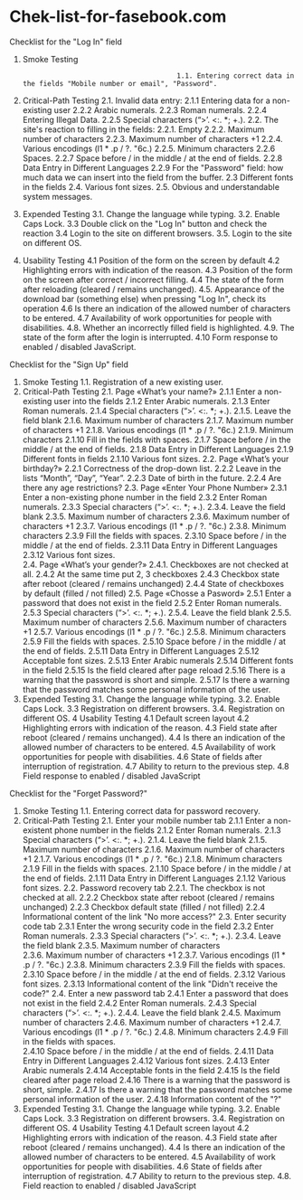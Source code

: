 # Chek-list-for-fasebook.com
Checklist for the "Log In" field
1. Smoke Testing
                                             
                                             
                                             1.1. Entering correct data in the fields "Mobile number or email", "Password".
2. Critical-Path Testing
2.1. Invalid data entry:
                 2.1.1 Entering data for a non-existing user
                 2.2.2 Arabic numerals.
                 2.2.3 Roman numerals.
                 2.2.4 Entering Illegal Data.
                 2.2.5 Special characters (“>’. <\:. *; +.).
2.2. The site's reaction to filling in the fields:
                 2.2.1. Empty
                 2.2.2. Maximum number of characters
                 2.2.3. Maximum number of characters +1
                 2.2.4. Various encodings (l1 * .p / ?. "6c.)
                 2.2.5. Minimum characters
                2.2.6 Spaces.
                2.2.7 Space before / in the middle / at the end of fields.
                2.2.8 Data Entry in Different Languages
                2.2.9 For the "Password" field: how much data we can insert into the field from the buffer.
2.3 Different fonts in the fields
2.4. Various font sizes.
2.5. Obvious and understandable system messages.
 3. Expended Testing
3.1. Change the language while typing.
3.2. Enable Caps Lock.
3.3 Double click on the "Log In" button and check the reaction
3.4 Login to the site on different browsers.
3.5. Login to the site on different OS.
4. Usability Testing
4.1 Position of the form on the screen by default
4.2 Highlighting errors with indication of the reason.
4.3 Position of the form on the screen after correct / incorrect filling.
4.4 The state of the form after reloading (cleared / remains unchanged).
4.5. Appearance of the download bar (something else) when pressing "Log In", check its operation
4.6 Is there an indication of the allowed number of characters to be entered.
4.7 Availability of work opportunities for people with disabilities.
4.8. Whether an incorrectly filled field is highlighted.
4.9. The state of the form after the login is interrupted.
4.10 Form response to enabled / disabled JavaScript.	

Checklist for the "Sign Up" field
1. Smoke Testing
1.1. Registration of a new existing user.
2. Critical-Path Testing
  2.1. Page  «What’s your name?» 
                 2.1.1 Enter a non-existing user into the fields
                 2.1.2 Enter Arabic numerals.
                 2.1.3 Enter Roman numerals.
                 2.1.4 Special characters (“>’. <\:. *; +.).
                 2.1.5. Leave the field blank
                 2.1.6. Maximum number of characters
                 2.1.7. Maximum number of characters +1
                 2.1.8. Various encodings (l1 * .p / ?. "6c.)
                 2.1.9. Minimum characters
                2.1.10 Fill in the fields with spaces.
                2.1.7 Space before / in the middle / at the end of fields.
                2.1.8 Data Entry in Different Languages
                2.1.9 Different fonts in fields
                2.1.10 Various font sizes.
2.2. Page  «What’s your birthday?» 
              2.2.1 Correctness of the drop-down list.
              2.2.2 Leave in the lists “Month”, “Day”, “Year”.
              2.2.3 Date of birth in the future.
              2.2.4 Are there any age restrictions?
2.3.  Page  «Enter Your Phone Number» 
                 2.3.1 Enter a non-existing phone number in the field
                 2.3.2 Enter Roman numerals.
                 2.3.3 Special characters (“>’. <\:. *; +.).
                 2.3.4. Leave the field blank
                 2.3.5. Maximum number of characters
                 2.3.6. Maximum number of characters +1
                 2.3.7. Various encodings (l1 * .p / ?. "6c.)
                 2.3.8. Minimum characters
                2.3.9 Fill the fields with spaces.
                2.3.10 Space before / in the middle / at the end of fields.
                2.3.11 Data Entry in Different Languages
                2.3.12 Various font sizes.         
2.4. Page «What’s your gender?»
               2.4.1. Checkboxes are not checked at all.
               2.4.2 At the same time put 2, 3 checkboxes
               2.4.3 Checkbox state after reboot (cleared / remains unchanged)
               2.4.4 State of checkboxes by default (filled / not filled)
2.5. Page «Chosse a Pasword»
                2.5.1 Enter a password that does not exist in the field
                 2.5.2 Enter Roman numerals.
                 2.5.3 Special characters (“>’. <\:. *; +.).
                 2.5.4. Leave the field blank
                 2.5.5. Maximum number of characters
                 2.5.6. Maximum number of characters +1
                 2.5.7. Various encodings (l1 * .p / ?. "6c.)
                2.5.8. Minimum characters
                2.5.9 Fill the fields with spaces.
                2.5.10 Space before / in the middle / at the end of fields.
                2.5.11 Data Entry in Different Languages
                2.5.12 Acceptable font sizes.
                2.5.13 Enter Arabic numerals
                2.5.14 Different fonts in the field
            2.5.15 Is the field cleared after page reload
           2.5.16 There is a warning that the password is short and simple.
           2.5.17 Is there a warning that the password matches some personal information of the user.
3. Expended Testing
3.1. Change the language while typing.
3.2. Enable Caps Lock.
3.3 Registration on different browsers.
3.4. Registration on different OS.
4 Usability Testing
4.1 Default screen layout
4.2 Highlighting errors with indication of the reason.
4.3 Field state after reboot (cleared / remains unchanged).
4.4 Is there an indication of the allowed number of characters to be entered.
4.5 Availability of work opportunities for people with disabilities.
4.6 State of fields after interruption of registration.
4.7 Ability to return to the previous step.
4.8 Field response to enabled / disabled JavaScript


Checklist for the "Forget Password?"
1. Smoke Testing
1.1. Entering correct data for password recovery.
2. Critical-Path Testing
  2.1. Enter your mobile number tab
                 2.1.1 Enter a non-existent phone number in the fields
                 2.1.2 Enter Roman numerals.
                 2.1.3 Special characters (“>’. <\:. *; +.).
                 2.1.4. Leave the field blank
                 2.1.5. Maximum number of characters
                 2.1.6. Maximum number of characters +1
                 2.1.7. Various encodings (l1 * .p / ?. "6c.)
                 2.1.8. Minimum characters
                2.1.9 Fill in the fields with spaces.
                2.1.10 Space before / in the middle / at the end of fields.
                2.1.11 Data Entry in Different Languages
                2.1.12 Various font sizes.
2.2. Password recovery tab
               2.2.1. The checkbox is not checked at all.
               2.2.2 Checkbox state after reboot (cleared / remains unchanged)
               2.2.3 Checkbox default state (filled / not filled)
               2.2.4 Informational content of the link "No more access?"
2.3. Enter security code tab
                 2.3.1 Enter the wrong security code in the field
                 2.3.2 Enter Roman numerals.
                 2.3.3 Special characters (“>’. <\:. *; +.).
                 2.3.4. Leave the field blank
                 2.3.5. Maximum number of characters                 
                2.3.6. Maximum number of characters +1
                 2.3.7. Various encodings (l1 * .p / ?. "6c.)
                 2.3.8. Minimum characters
                2.3.9 Fill the fields with spaces.
                2.3.10 Space before / in the middle / at the end of fields.
                2.3.12 Various font sizes.
                 2.3.13 Informational content of the link "Didn't receive the code?"
2.4. Enter a new password tab
                 2.4.1 Enter a password that does not exist in the field
                 2.4.2 Enter Roman numerals.
                 2.4.3 Special characters (“>’. <\:. *; +.).
                 2.4.4. Leave the field blank
                 2.4.5. Maximum number of characters
                 2.4.6. Maximum number of characters +1
                 2.4.7. Various encodings (l1 * .p / ?. "6c.)
                2.4.8. Minimum characters
               2.4.9 Fill in the fields with spaces.                
                2.4.10 Space before / in the middle / at the end of fields.
                2.4.11 Data Entry in Different Languages
                2.4.12 Various font sizes.
                2.4.13 Enter Arabic numerals
                2.4.14 Acceptable fonts in the field
                2.4.15 Is the field cleared after page reload
                2.4.16 There is a warning that the password is short, simple.
                2.4.17 Is there a warning that the password matches some personal information of the user.
               2.4.18 Information content of the "?"
3. Expended Testing	
3.1. Change the language while typing.
3.2. Enable Caps Lock.
3.3 Registration on different browsers.
3.4. Registration on different OS.
4 Usability Testing
4.1 Default screen layout
4.2 Highlighting errors with indication of the reason.
4.3 Field state after reboot (cleared / remains unchanged).
4.4 Is there an indication of the allowed number of characters to be entered.
4.5 Availability of work opportunities for people with disabilities.
4.6 State of fields after interruption of registration.
4.7 Ability to return to the previous step.
4.8. Field reaction to enabled / disabled JavaScript

